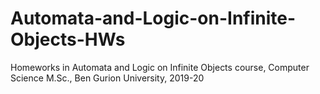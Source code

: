 # Automata-and-Logic-on-Infinite-Objects-HWs
Homeworks in Automata and Logic on Infinite Objects course, Computer Science M.Sc., Ben Gurion University, 2019-20
